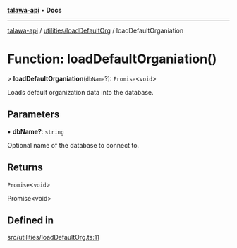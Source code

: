 [**talawa-api**](../../../README.md) • **Docs**

***

[talawa-api](../../../modules.md) / [utilities/loadDefaultOrg](../README.md) / loadDefaultOrganiation

# Function: loadDefaultOrganiation()

\> **loadDefaultOrganiation**(`dbName`?): `Promise`\<`void`\>

Loads default organization data into the database.

## Parameters

• **dbName?**: `string`

Optional name of the database to connect to.

## Returns

`Promise`\<`void`\>

Promise\<void\>

## Defined in

[src/utilities/loadDefaultOrg.ts:11](https://github.com/PalisadoesFoundation/talawa-api/blob/1f38da5423898626c6ebfa24896a9c3d008195c6/src/utilities/loadDefaultOrg.ts#L11)
